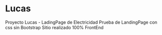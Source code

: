 # Lucas
Proyecto Lucas - LadingPage de Electricidad
Prueba de LandingPage con css sin Bootstrap 
Sitio realizado 100% FrontEnd

